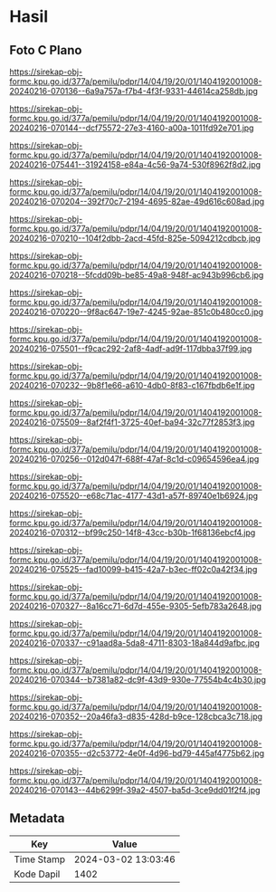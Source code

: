 # Hasil

## Foto C Plano

https://sirekap-obj-formc.kpu.go.id/377a/pemilu/pdpr/14/04/19/20/01/1404192001008-20240216-070136--6a9a757a-f7b4-4f3f-9331-44614ca258db.jpg

https://sirekap-obj-formc.kpu.go.id/377a/pemilu/pdpr/14/04/19/20/01/1404192001008-20240216-070144--dcf75572-27e3-4160-a00a-1011fd92e701.jpg

https://sirekap-obj-formc.kpu.go.id/377a/pemilu/pdpr/14/04/19/20/01/1404192001008-20240216-075441--31924158-e84a-4c56-9a74-530f8962f8d2.jpg

https://sirekap-obj-formc.kpu.go.id/377a/pemilu/pdpr/14/04/19/20/01/1404192001008-20240216-070204--392f70c7-2194-4695-82ae-49d616c608ad.jpg

https://sirekap-obj-formc.kpu.go.id/377a/pemilu/pdpr/14/04/19/20/01/1404192001008-20240216-070210--104f2dbb-2acd-45fd-825e-5094212cdbcb.jpg

https://sirekap-obj-formc.kpu.go.id/377a/pemilu/pdpr/14/04/19/20/01/1404192001008-20240216-070218--5fcdd09b-be85-49a8-948f-ac943b996cb6.jpg

https://sirekap-obj-formc.kpu.go.id/377a/pemilu/pdpr/14/04/19/20/01/1404192001008-20240216-070220--9f8ac647-19e7-4245-92ae-851c0b480cc0.jpg

https://sirekap-obj-formc.kpu.go.id/377a/pemilu/pdpr/14/04/19/20/01/1404192001008-20240216-075501--f9cac292-2af8-4adf-ad9f-117dbba37f99.jpg

https://sirekap-obj-formc.kpu.go.id/377a/pemilu/pdpr/14/04/19/20/01/1404192001008-20240216-070232--9b8f1e66-a610-4db0-8f83-c167fbdb6e1f.jpg

https://sirekap-obj-formc.kpu.go.id/377a/pemilu/pdpr/14/04/19/20/01/1404192001008-20240216-075509--8af2f4f1-3725-40ef-ba94-32c77f2853f3.jpg

https://sirekap-obj-formc.kpu.go.id/377a/pemilu/pdpr/14/04/19/20/01/1404192001008-20240216-070256--012d047f-688f-47af-8c1d-c09654596ea4.jpg

https://sirekap-obj-formc.kpu.go.id/377a/pemilu/pdpr/14/04/19/20/01/1404192001008-20240216-075520--e68c71ac-4177-43d1-a57f-89740e1b6924.jpg

https://sirekap-obj-formc.kpu.go.id/377a/pemilu/pdpr/14/04/19/20/01/1404192001008-20240216-070312--bf99c250-14f8-43cc-b30b-1f68136ebcf4.jpg

https://sirekap-obj-formc.kpu.go.id/377a/pemilu/pdpr/14/04/19/20/01/1404192001008-20240216-075525--fad10099-b415-42a7-b3ec-ff02c0a42f34.jpg

https://sirekap-obj-formc.kpu.go.id/377a/pemilu/pdpr/14/04/19/20/01/1404192001008-20240216-070327--8a16cc71-6d7d-455e-9305-5efb783a2648.jpg

https://sirekap-obj-formc.kpu.go.id/377a/pemilu/pdpr/14/04/19/20/01/1404192001008-20240216-070337--c91aad8a-5da8-4711-8303-18a844d9afbc.jpg

https://sirekap-obj-formc.kpu.go.id/377a/pemilu/pdpr/14/04/19/20/01/1404192001008-20240216-070344--b7381a82-dc9f-43d9-930e-77554b4c4b30.jpg

https://sirekap-obj-formc.kpu.go.id/377a/pemilu/pdpr/14/04/19/20/01/1404192001008-20240216-070352--20a46fa3-d835-428d-b9ce-128cbca3c718.jpg

https://sirekap-obj-formc.kpu.go.id/377a/pemilu/pdpr/14/04/19/20/01/1404192001008-20240216-070355--d2c53772-4e0f-4d96-bd79-445af4775b62.jpg

https://sirekap-obj-formc.kpu.go.id/377a/pemilu/pdpr/14/04/19/20/01/1404192001008-20240216-070143--44b6299f-39a2-4507-ba5d-3ce9dd01f2f4.jpg


## Metadata

| Key        | Value               |
| ---------- | ------------------- |
| Time Stamp | 2024-03-02 13:03:46 |
| Kode Dapil | 1402                |



